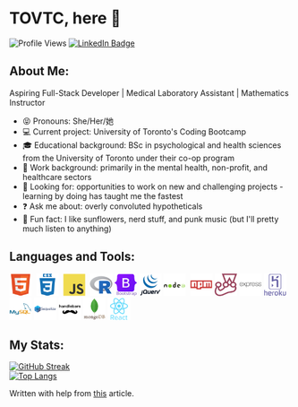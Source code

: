 # TOVTC, here 👋

<img src="https://komarev.com/ghpvc/?username=TOVTC&style=flat&color=blue" alt="Profile Views"/> <a href="https://www.linkedin.com/in/veronicataichito/" target="_blank"><img src="https://img.shields.io/badge/LinkedIn-blue?style=flat&logo=linkedin&logoColor=white" alt="LinkedIn Badge"/></a>

## About Me:
Aspiring Full-Stack Developer | Medical Laboratory Assistant | Mathematics Instructor

* :stuck_out_tongue_closed_eyes: Pronouns: She/Her/她
* :computer: Current project: University of Toronto's Coding Bootcamp
* :mortar_board: Educational background: BSc in psychological and health sciences from the University of Toronto under their co-op program
* :office: Work background: primarily in the mental health, non-profit, and healthcare sectors
* :memo: Looking for: opportunities to work on new and challenging projects - learning by doing has taught me the fastest
* :question: Ask me about: overly convoluted hypotheticals
* :sunflower: Fun fact: I like sunflowers, nerd stuff, and punk music (but I'll pretty much listen to anything)

## Languages and Tools:
<div>
  <img src="https://github.com/devicons/devicon/blob/master/icons/html5/html5-original.svg" title="HTML5" alt="HTML" width="40" height="40"/>&nbsp;
  <img src="https://github.com/devicons/devicon/blob/master/icons/css3/css3-plain-wordmark.svg"  title="CSS3" alt="CSS" width="40" height="40"/>&nbsp;
  <img src="https://github.com/devicons/devicon/blob/master/icons/javascript/javascript-original.svg" title="JavaScript" alt="JavaScript" width="40" height="40"/>&nbsp;
  <img src="https://github.com/devicons/devicon/blob/master/icons/r/r-original.svg" title="r" **alt="r" width="40" height="40"/>
  <img src="https://github.com/devicons/devicon/blob/master/icons/bootstrap/bootstrap-original-wordmark.svg" title="Bootstrap" **alt="Bootstrap" width="40" height="40"/>
    <img src="https://github.com/devicons/devicon/blob/master/icons/jquery/jquery-original-wordmark.svg" title="jQuery" **alt="jQuery" width="40" height="40"/>
  <img src="https://github.com/devicons/devicon/blob/master/icons/nodejs/nodejs-original-wordmark.svg" title="NodeJS" alt="NodeJS" width="40" height="40"/>&nbsp;
  <img src="https://github.com/devicons/devicon/blob/master/icons/npm/npm-original-wordmark.svg" title="npm" **alt="npm" width="40" height="40"/>
  <img src="https://github.com/devicons/devicon/blob/master/icons/jest/jest-plain.svg" title="Jest" **alt="Jest" width="40" height="40"/>
  <img src="https://github.com/devicons/devicon/blob/master/icons/express/express-original-wordmark.svg" title="Express" **alt="Express" width="40" height="40"/>
  <img src="https://github.com/devicons/devicon/blob/master/icons/heroku/heroku-original-wordmark.svg" title="Heroku" **alt="Heroku" width="40" height="40"/>
  <img src="https://github.com/devicons/devicon/blob/master/icons/mysql/mysql-original-wordmark.svg" title="MySQL" **alt="MySQL" width="40" height="40"/>
  <img src="https://github.com/devicons/devicon/blob/master/icons/sequelize/sequelize-original-wordmark.svg" title="Sequelize" **alt="Sequelize" width="40" height="40"/>
   <img src="https://github.com/devicons/devicon/blob/master/icons/handlebars/handlebars-original-wordmark.svg" title="Handlebars" **alt="Handlebars" width="40" height="40"/>
  <img src="https://github.com/devicons/devicon/blob/master/icons/mongodb/mongodb-original-wordmark.svg" title="MongoDB" **alt="MongoDB" width="40" height="40"/>
  <img src="https://github.com/devicons/devicon/blob/master/icons/react/react-original-wordmark.svg" title="React" **alt="React" width="40" height="40"/>
</div>

## My Stats:
[![GitHub Streak](http://github-readme-streak-stats.herokuapp.com?user=TOVTC&theme=dark&background=000000)](https://git.io/streak-stats)</br>
[![Top Langs](https://github-readme-stats.vercel.app/api/top-langs/?username=TOVTC&layout=compact&theme=vision-friendly-dark)](https://github.com/anuraghazra/github-readme-stats)

Written with help from [this](https://www.sitepoint.com/github-profile-readme/) article.
